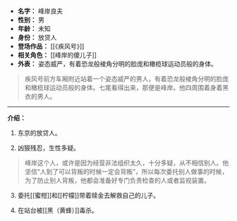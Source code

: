 
- **名字：** 峰岸良夫
- **性别：** 男
- **年龄：** 未知
- **身份：** 放贷人
- **登场作品：** [[《疾风号》]]
- **相关角色：** [[峰岸的傻儿子]]
- **外表：** 姿态威严，有着恐龙般棱角分明的脸庞和橄榄球运动员般的身体。

> 疾风号前方车厢附近站着一个姿态威严的男人，有着恐龙般棱角分明的脸庞和橄榄球运动员般的身体。七尾看得出来，那便是峰岸。他四周围着身着黑衣的男人。

---

**介绍：** 

1. 东京的放贷人。

2. 凶狠残忍，生性多疑。

> 峰岸这个人，或许是因为经营非法组织太久，十分多疑，从不相信别人。他坚信“人到了可以背叛的时候一定会背叛”，所以每次委托别人做事的时候，为了防止别人背叛，他都会准备好专门负责检查的人或者监视装置。

3. 委托[[蜜柑]]和[[柠檬]]带着赎金去解救自己的儿子。

4. 在站台被[[黑（黄蜂）]]毒杀。